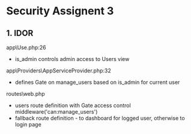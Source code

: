 # Security Assignent 3

## 1. IDOR

app\Use.php:26 
  - is_admin controls admin access to Users view

app\Providers\AppServiceProvider.php:32 
  - defines Gate on manage_users based on is_admin for current user

routes\web.php 
  - users route definition with Gate access control middleware('can:manage_users')
  - fallback route definition - to dashboard for logged user, otherwise to login page 



